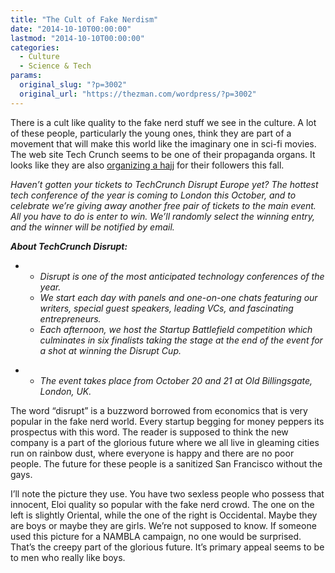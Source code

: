 ```yaml
---
title: "The Cult of Fake Nerdism"
date: "2014-10-10T00:00:00"
lastmod: "2014-10-10T00:00:00"
categories:
  - Culture
  - Science & Tech
params:
  original_slug: "?p=3002"
  original_url: "https://thezman.com/wordpress/?p=3002"
---
```


There is a cult like quality to the fake nerd stuff we see in the
culture. A lot of these people, particularly the young ones, think they
are part of a movement that will make this world like the imaginary one
in sci-fi movies. The web site Tech Crunch seems to be one of their
propaganda organs. It looks like they are also <a
href="http://techcrunch.com/2014/10/08/go-to-techcrunch-disrupt-europe-london-for-free-tcdisrupt/"
rel="noopener" target="_blank">organizing a hajj</a> for their followers
this fall.

*Haven’t gotten your tickets to TechCrunch Disrupt Europe yet? The
hottest tech conference of the year is coming to London this October,
and to celebrate we’re giving away another free pair of tickets to the
main event. All you have to do is enter to win. We’ll randomly select
the winning entry, and the winner will be notified by email.*

***About TechCrunch Disrupt:***

-   -   *Disrupt is one of the most anticipated technology conferences
        of the year.*
    -   *We start each day with panels and one-on-one chats featuring
        our writers, special guest speakers, leading VCs, and
        fascinating entrepreneurs.*
    -   *Each afternoon, we host the Startup Battlefield competition
        which culminates in six finalists taking the stage at the end of
        the event for a shot at winning the Disrupt Cup.*

<!-- -->

-   -   *The event takes place from October 20 and 21 at Old
        Billingsgate, London, UK.*

The word “disrupt” is a buzzword borrowed from economics that is very
popular in the fake nerd world. Every startup begging for money peppers
its prospectus with this word. The reader is supposed to think the new
company is a part of the glorious future where we all live in gleaming
cities run on rainbow dust, where everyone is happy and there are no
poor people. The future for these people is a sanitized San Francisco
without the gays.

I’ll note the picture they use. You have two sexless people who possess
that innocent, Eloi quality so popular with the fake nerd crowd. The one
on the left is slightly Oriental, while the one of the right is
Occidental. Maybe they are boys or maybe they are girls. We’re not
supposed to know. If someone used this picture for a NAMBLA campaign, no
one would be surprised. That’s the creepy part of the glorious future.
It’s primary appeal seems to be to men who really like boys.
